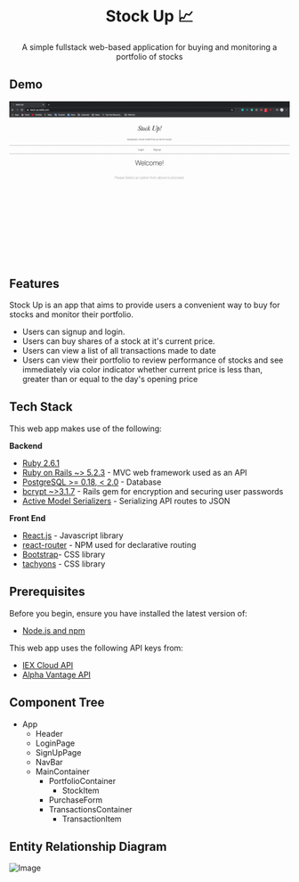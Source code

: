 <h1 align='center'><b> Stock Up 📈</b></h1>  
<p align='center'>
    A simple fullstack web-based application for buying and monitoring a portfolio of stocks
</p>

**Demo** 
------------
![stock-up-demo](images/stock-up.gif)

**Features**
------------
Stock Up is an app that aims to provide users a convenient way to buy for stocks and monitor their portfolio. 
- Users can signup and login. 
- Users can buy shares of a stock at it's current price.
- Users can view a list of all transactions made to date
- Users can view their portfolio to review performance of stocks and see immediately via color indicator whether current price is less than, greater than or equal to the day's opening price


**Tech Stack**
--------------

This web app makes use of the following:

**Backend**

-   [Ruby 2.6.1](https://www.ruby-lang.org/en/)
-   [Ruby on Rails ~> 5.2.3](https://rubyonrails.org/) - MVC web framework used as an API
-   [PostgreSQL >= 0.18, < 2.0](https://www.postgresql.org/) - Database
-   [bcrypt ~>3.1.7](https://github.com/codahale/bcrypt-ruby) - Rails gem for encryption and securing user passwords
-   [Active Model Serializers](https://github.com/rails-api/active_model_serializers) - Serializing API routes to JSON




**Front End**


-   [React.js](https://reactjs.org/) - Javascript library
-   [react-router](https://github.com/ReactTraining/react-router#readme) - NPM used for declarative routing
-   [Bootstrap](https://getbootstrap.com/)- CSS library
-   [tachyons](https://tachyons.io/) - CSS library



**Prerequisites**
-----------------

Before you begin, ensure you have installed the latest version of:

-   [Node.js and npm](https://nodejs.org/en/)

This web app uses the following API keys from:

-   [IEX Cloud API](https://iexcloud.io/docs/api/)
-   [Alpha Vantage API](https://www.alphavantage.co/documentation/)


 **Component Tree**
--------------------
- App
    - Header
    - LoginPage
    - SignUpPage
    - NavBar
    - MainContainer
        - PortfolioContainer
            - StockItem
        - PurchaseForm
        - TransactionsContainer
            - TransactionItem


**Entity Relationship Diagram**
--------------------------------
![Image](https://lh3.google.com/u/0/d/1VVo_25mFscRzdPydZ7TvKrIxfxVOW72G=w2874-h1347-iv1)
